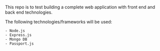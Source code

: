 This repo is to test building a complete web application with front end and back end technologies.

The following technologies/frameworks will be used:

	- Node.js
	- Express.js
	- Mongo DB
	- Passport.js
	

